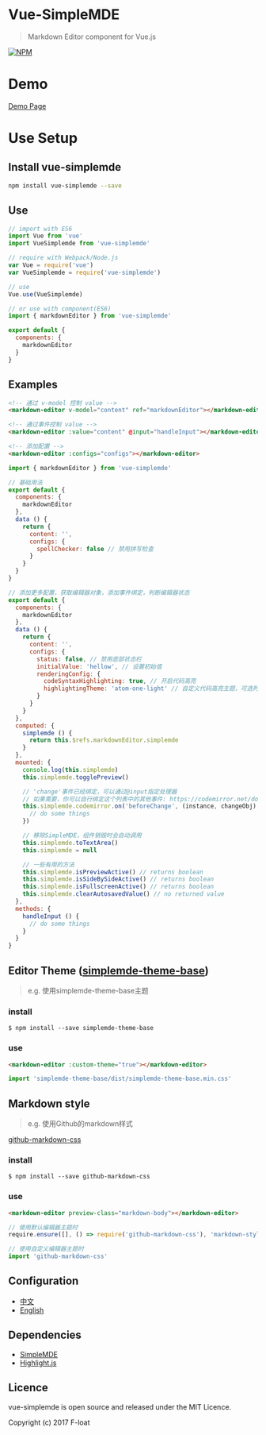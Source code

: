 # Vue-SimpleMDE
> Markdown Editor component for Vue.js

[![NPM](https://nodei.co/npm/vue-simplemde.png?downloads=true&downloadRank=true&stars=true)](https://nodei.co/npm/vue-simplemde/)

# Demo
[Demo Page](https://F-loat.github.io/vue-simplemde/)

# Use Setup

## Install vue-simplemde

``` bash
npm install vue-simplemde --save
```

## Use

``` javascript
// import with ES6
import Vue from 'vue'
import VueSimplemde from 'vue-simplemde'

// require with Webpack/Node.js
var Vue = require('vue')
var VueSimplemde = require('vue-simplemde')

// use
Vue.use(VueSimplemde)
```

``` javascript
// or use with component(ES6)
import { markdownEditor } from 'vue-simplemde'

export default {
  components: {
    markdownEditor
  }
}
```

## Examples

``` html
<!-- 通过 v-model 控制 value -->
<markdown-editor v-model="content" ref="markdownEditor"></markdown-editor>

<!-- 通过事件控制 value -->
<markdown-editor :value="content" @input="handleInput"></markdown-editor>

<!-- 添加配置 -->
<markdown-editor :configs="configs"></markdown-editor>
```

``` javascript
import { markdownEditor } from 'vue-simplemde'

// 基础用法
export default {
  components: {
    markdownEditor
  },
  data () {
    return {
      content: '',
      configs: {
        spellChecker: false // 禁用拼写检查
      }
    }
  }
}

// 添加更多配置，获取编辑器对象，添加事件绑定，判断编辑器状态
export default {
  components: {
    markdownEditor
  },
  data () {
    return {
      content: '',
      configs: {
        status: false, // 禁用底部状态栏
        initialValue: 'hellow', // 设置初始值
        renderingConfig: {
          codeSyntaxHighlighting: true, // 开启代码高亮
          highlightingTheme: 'atom-one-light' // 自定义代码高亮主题，可选列表(https://github.com/isagalaev/highlight.js/tree/master/src/styles)
        }
      }
    }
  },
  computed: {
    simplemde () {
      return this.$refs.markdownEditor.simplemde
    }
  },
  mounted: {
    console.log(this.simplemde)
    this.simplemde.togglePreview()

    // 'change'事件已经绑定，可以通过@input指定处理器
    // 如果需要，你可以自行绑定这个列表中的其他事件: https://codemirror.net/doc/manual.html#events
    this.simplemde.codemirror.on('beforeChange', (instance, changeObj) => {
      // do some things
    })

    // 移除SimpleMDE，组件销毁时会自动调用
    this.simplemde.toTextArea()
    this.simplemde = null

    // 一些有用的方法
    this.simplemde.isPreviewActive() // returns boolean
    this.simplemde.isSideBySideActive() // returns boolean
    this.simplemde.isFullscreenActive() // returns boolean
    this.simplemde.clearAutosavedValue() // no returned value
  },
  methods: {
    handleInput () {
      // do some things
    }
  }
}
```

## Editor Theme ([simplemde-theme-base](https://github.com/xcatliu/simplemde-theme-base/wiki/List-of-themes))
> e.g. 使用simplemde-theme-base主题

### install
```
$ npm install --save simplemde-theme-base
```

### use
``` html
<markdown-editor :custom-theme="true"></markdown-editor>
```

``` javascript
import 'simplemde-theme-base/dist/simplemde-theme-base.min.css'
```


## Markdown style
> e.g. 使用Github的markdown样式

[github-markdown-css](https://github.com/sindresorhus/github-markdown-css)

### install
```
$ npm install --save github-markdown-css
```

### use
``` html
<markdown-editor preview-class="markdown-body"></markdown-editor>
```

``` javascript
// 使用默认编辑器主题时
require.ensure([], () => require('github-markdown-css'), 'markdown-style')

// 使用自定义编辑器主题时
import 'github-markdown-css'
```

## Configuration

* [中文](doc/configuration_zh.md)
* [English](doc/configuration_en.md)

## Dependencies

* [SimpleMDE](https://github.com/NextStepWebs/simplemde-markdown-editor)
* [Highlight.js](https://github.com/isagalaev/highlight.js)

## Licence

vue-simplemde is open source and released under the MIT Licence.

Copyright (c) 2017 F-loat
